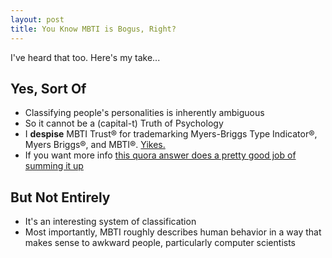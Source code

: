 ```yaml
---
layout: post
title: You Know MBTI is Bogus, Right?
---
```


I've heard that too.  Here's my take...

## Yes, Sort Of ##

* Classifying people's personalities is inherently ambiguous
* So it cannot be a (capital-t) Truth of Psychology
* I **despise** MBTI Trust® for trademarking Myers-Briggs Type Indicator®, Myers Briggs®, and MBTI®.  [Yikes.](http://www.myersbriggs.org/myers-and-briggs-foundation/ethical-use-of-the-mbti-instrument/trademark-guidelines.htm)
* If you want more info [this quora answer does a pretty good job of summing it up](https://www.quora.com/To-what-extent-is-the-Myer-Briggs-Type-Indicator-bullshit)



## But Not Entirely ##

* It's an interesting system of classification
* Most importantly, MBTI roughly describes human behavior in a way that makes sense to awkward people, particularly computer scientists